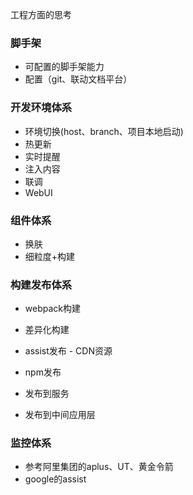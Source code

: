 工程方面的思考

### 脚手架
- 可配置的脚手架能力
- 配置（git、联动文档平台）

### 开发环境体系
- 环境切换(host、branch、项目本地启动)
- 热更新
- 实时提醒
- 注入内容
- 联调
- WebUI

### 组件体系
- 换肤
- 细粒度+构建

### 构建发布体系
- webpack构建
- 差异化构建

- assist发布 - CDN资源
- npm发布
- 发布到服务
- 发布到中间应用层

### 监控体系
- 参考阿里集团的aplus、UT、黄金令箭
- google的assist
